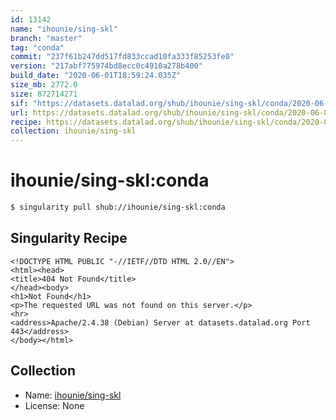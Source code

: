 ```yaml
---
id: 13142
name: "ihounie/sing-skl"
branch: "master"
tag: "conda"
commit: "237f61b247dd517fd833ccad10fa333f85253fe0"
version: "217abf775974bd8ecc0c4910a278b400"
build_date: "2020-06-01T18:59:24.035Z"
size_mb: 2772.0
size: 872714271
sif: "https://datasets.datalad.org/shub/ihounie/sing-skl/conda/2020-06-01-237f61b2-217abf77/217abf775974bd8ecc0c4910a278b400.sif"
url: https://datasets.datalad.org/shub/ihounie/sing-skl/conda/2020-06-01-237f61b2-217abf77/
recipe: https://datasets.datalad.org/shub/ihounie/sing-skl/conda/2020-06-01-237f61b2-217abf77/Singularity
collection: ihounie/sing-skl
---
```


# ihounie/sing-skl:conda

```bash
$ singularity pull shub://ihounie/sing-skl:conda
```

## Singularity Recipe

```singularity
<!DOCTYPE HTML PUBLIC "-//IETF//DTD HTML 2.0//EN">
<html><head>
<title>404 Not Found</title>
</head><body>
<h1>Not Found</h1>
<p>The requested URL was not found on this server.</p>
<hr>
<address>Apache/2.4.38 (Debian) Server at datasets.datalad.org Port 443</address>
</body></html>
```

## Collection

 - Name: [ihounie/sing-skl](https://github.com/ihounie/sing-skl)
 - License: None

